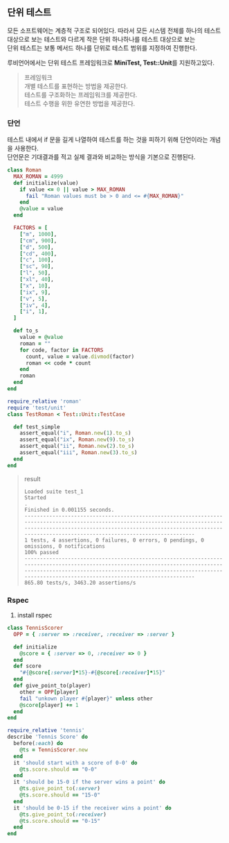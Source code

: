 ## 단위 테스트
모든 소프트웨어는 계층적 구조로 되어있다. 따라서 모든 시스템 전체를 하나의 테스트 대상으로 보는 테스트와 다르게 작은 단위 하나하나를 테스트 대상으로 보는  
단위 테스트는 보통 메서드 하나를 단위로 테스트 범위를 지정하여 진행한다.  

루비언어에서는 단위 테스트 프레임워크로 **MiniTest, Test::Unit**를 지원하고있다. 

> 프레임워크  
> 개별 테스트를 표현하는 방법을 제공한다.  
> 테스트를 구조화하는 프레임워크를 제공한다.  
> 테스트 수행을 위한 유연한 방법을 제공한다.

### 단언
테스트 내에서 if 문을 길게 나열하여 테스트를 하는 것을 피하기 위해 단언이라는 개념을 사용한다.  
단언문은 기대결과를 적고 실제 결과와 비교하는 방식을 기본으로 진행된다.

```ruby
class Roman
  MAX_ROMAN = 4999
  def initialize(value)
    if value <= 0 || value > MAX_ROMAN
      fail "Roman values must be > 0 and <= #{MAX_ROMAN}"
    end
    @value = value
  end

  FACTORS = [
    ["m", 1000],
    ["cm", 900],
    ["d", 500],
    ["cd", 400],
    ["c", 100],
    ["sc", 90],
    ["l", 50],
    ["xl", 40],
    ["x", 10],
    ["ix", 9],
    ["v", 5],
    ["iv", 4],
    ["i", 1],
  ]

  def to_s
    value = @value
    roman = ""
    for code, factor in FACTORS
      count, value = value.divmod(factor)
      roman << code * count
    end
    roman
  end
end
```

```ruby
require_relative 'roman'
require 'test/unit'
class TestRoman < Test::Unit::TestCase

  def test_simple
    assert_equal("i", Roman.new(1).to_s)
    assert_equal("ix", Roman.new(9).to_s)
    assert_equal("ii", Roman.new(2).to_s)
    assert_equal("iii", Roman.new(3).to_s)
  end
end
```

> result  
> ```shell
>Loaded suite test_1
>Started
>.
>Finished in 0.001155 seconds.
>-------------------------------------------------------------------------------------------------------------------------------------------------------------------------------------------------------------------------------------------------------
>1 tests, 4 assertions, 0 failures, 0 errors, 0 pendings, 0 omissions, 0 notifications
>100% passed
>-------------------------------------------------------------------------------------------------------------------------------------------------------------------------------------------------------------------------------------------------------
>865.80 tests/s, 3463.20 assertions/s
>
>```  

### Rspec
1. install rspec

```ruby
class TennisScorer
  OPP = { :server => :receiver, :receiver => :server }

  def initialize
    @score = { :server => 0, :receiver => 0 }
  end
  def score
    "#{@score[:server]*15}-#{@score[:receiver]*15}"
  end
  def give_point_to(player)
    other = OPP[player]
    fail "unkown player #{player}" unless other
    @score[player] += 1
  end
end
```
```ruby
require_relative 'tennis'
describe 'Tennis Score' do
  before(:each) do
    @ts = TennisScorer.new
  end
  it 'should start with a score of 0-0' do
    @ts.score.should == "0-0"
  end
  it 'should be 15-0 if the server wins a point' do
    @ts.give_point_to(:server)
    @ts.score.should == "15-0"
  end
  it 'should be 0-15 if the receiver wins a point' do
    @ts.give_point_to(:receiver)
    @ts.score.should == "0-15"
  end
end
```